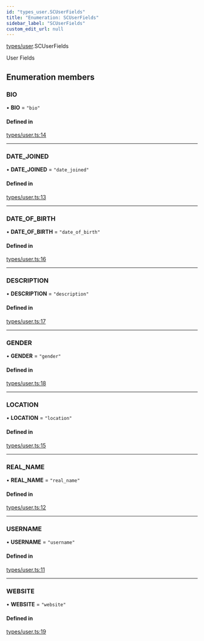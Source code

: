 ```yaml
---
id: "types_user.SCUserFields"
title: "Enumeration: SCUserFields"
sidebar_label: "SCUserFields"
custom_edit_url: null
---
```


[types/user](../modules/types_user.md).SCUserFields

User Fields

## Enumeration members

### BIO

• **BIO** = `"bio"`

#### Defined in

[types/user.ts:14](https://github.com/selfcommunity/community-ui/blob/de7e3c8/packages/sc-core/src/types/user.ts#L14)

___

### DATE\_JOINED

• **DATE\_JOINED** = `"date_joined"`

#### Defined in

[types/user.ts:13](https://github.com/selfcommunity/community-ui/blob/de7e3c8/packages/sc-core/src/types/user.ts#L13)

___

### DATE\_OF\_BIRTH

• **DATE\_OF\_BIRTH** = `"date_of_birth"`

#### Defined in

[types/user.ts:16](https://github.com/selfcommunity/community-ui/blob/de7e3c8/packages/sc-core/src/types/user.ts#L16)

___

### DESCRIPTION

• **DESCRIPTION** = `"description"`

#### Defined in

[types/user.ts:17](https://github.com/selfcommunity/community-ui/blob/de7e3c8/packages/sc-core/src/types/user.ts#L17)

___

### GENDER

• **GENDER** = `"gender"`

#### Defined in

[types/user.ts:18](https://github.com/selfcommunity/community-ui/blob/de7e3c8/packages/sc-core/src/types/user.ts#L18)

___

### LOCATION

• **LOCATION** = `"location"`

#### Defined in

[types/user.ts:15](https://github.com/selfcommunity/community-ui/blob/de7e3c8/packages/sc-core/src/types/user.ts#L15)

___

### REAL\_NAME

• **REAL\_NAME** = `"real_name"`

#### Defined in

[types/user.ts:12](https://github.com/selfcommunity/community-ui/blob/de7e3c8/packages/sc-core/src/types/user.ts#L12)

___

### USERNAME

• **USERNAME** = `"username"`

#### Defined in

[types/user.ts:11](https://github.com/selfcommunity/community-ui/blob/de7e3c8/packages/sc-core/src/types/user.ts#L11)

___

### WEBSITE

• **WEBSITE** = `"website"`

#### Defined in

[types/user.ts:19](https://github.com/selfcommunity/community-ui/blob/de7e3c8/packages/sc-core/src/types/user.ts#L19)
